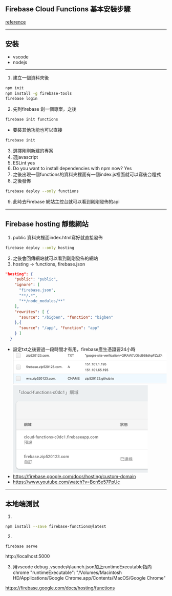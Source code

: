 ## Firebase Cloud Functions 基本安裝步驟 
[reference](https://firebase.google.com/docs/functions/)
***
## 安裝
* vscode
* nodejs
***
1. 建立一個資料夾後
```bash
npm init
npm install -g firebase-tools
firebase login
```
2. 先到firebase 創一個專案，之後
```bash
firebase init functions
```
* 要裝其他功能也可以直接
```bash
firebase init
```
3. 選擇剛剛新建的專案
4. 選javascript
5. ESLint yes
6. Do you want to install dependencies with npm now? Yes
7. 之後出現一個functions的資料夾裡面有一個index.js裡面就可以寫後台程式
8. 之後發佈
```bash
firebase deploy --only functions
```
9. 此時去Firebase 網站主控台就可以看到剛剛發佈的api

***
## Firebase hosting 靜態網站
1. public 資料夾裡面index.html寫好就直接發佈
```bash
firebase deploy --only hosting
```
2. 之後會回傳網站就可以看到剛剛發佈的網站
3. hosting -> functions, firebase.json
```json
"hosting": {
    "public": "public",
    "ignore": [
      "firebase.json",
      "**/.*",
      "**/node_modules/**"
    ],
    "rewrites": [ {
      "source": "/bigben", "function": "bigben"
    },{
      "source": "/app", "function": "app"
    } ]
  }
```
* 設定txt之後要過一段時間才有用，firebase產生憑證要24小時
![route53](/img/route53.png)
![hosting](/img/hosting.png)
* https://firebase.google.com/docs/hosting/custom-domain
* https://www.youtube.com/watch?v=Bcn5e57PpUc

***
## 本地端測試

1.
```bash
npm install --save firebase-functions@latest
```
2.
```bash
firebase serve
```
http://localhost:5000

3. 用vscode debug
.vscode內launch.json加上runtimeExecutable指向chrome
"runtimeExecutable": "/Volumes/Macintosh HD/Applications/Google Chrome.app/Contents/MacOS/Google Chrome"

https://firebase.google.com/docs/hosting/functions